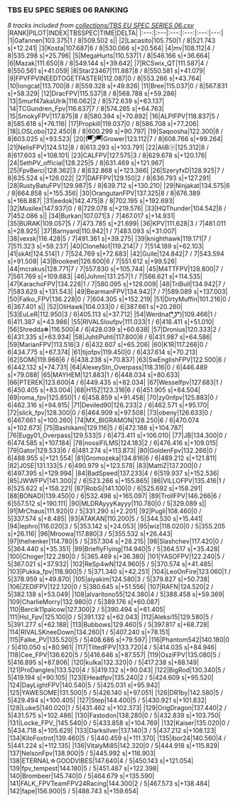 ### TBS EU SPEC SERIES 06 RANKING
*8 tracks included from [collections/TBS EU SPEC SERIES 06.csv](/collections/TBS%20EU%20SPEC%20SERIES%2006.csv)*
|RANK|PILOT|INDEX|TBSSPEC|TIME|DELTA|
|:---:|:---|:---:|:---:|:---:|---:|
|1|Gafannen|103.375|1 / 8|509.502 s||
|2|Lacasito|105.750|1 / 8|521.743 s|+12.241|
|3|Kosta|107.687|6 / 8|530.066 s|+20.564|
|4|mv|108.112|4 / 8|535.298 s|+25.796|
|5|MegaHurts|110.537|1 / 8|546.166 s|+36.664|
|6|Mazak|111.650|8 / 8|549.144 s|+39.642|
|7|RCSwix_QT|111.587|4 / 8|550.561 s|+41.059|
|8|Star23467|111.887|8 / 8|550.581 s|+41.079|
|9|FPVFPVINEEDTOGETFASTER|112.087|0 / 8|553.266 s|+43.764|
|10|longcat|113.700|8 / 8|559.328 s|+49.826|
|11|Bree|115.037|0 / 8|567.831 s|+58.329|
|12|DracFPV|115.537|8 / 8|568.788 s|+59.286|
|13|Smurf47akaUlrik|116.062|2 / 8|572.639 s|+63.137|
|14|TCGundren_Fpv|116.637|7 / 8|574.265 s|+64.763|
|15|SmokyFPV|117.875|8 / 8|580.394 s|+70.892|
|16|ALPIFPV|118.837|5 / 8|585.618 s|+76.116|
|17|Propkill|119.037|0 / 8|586.708 s|+77.206|
|18|LOSLobo|122.450|8 / 8|600.299 s|+90.797|
|19|Saqoosha|122.300|8 / 8|603.025 s|+93.523|
|20|(͡▀̿̿ ͜ʖ͡▀̿̿)Grower|123.112|7 / 8|608.766 s|+99.264|
|21|NelisFPV|124.512|8 / 8|613.293 s|+103.791|
|22|AliB㋡|125.312|8 / 8|617.603 s|+108.101|
|23|CALFPV|127.575|3 / 8|629.678 s|+120.176|
|24|SethPV_official|128.225|5 / 8|631.469 s|+121.967|
|25|FpvBerci|128.362|3 / 8|632.868 s|+123.366|
|26|SzeryfxD|128.925|7 / 8|635.524 s|+126.022|
|27|DAFFPV|129.150|2 / 8|636.793 s|+127.291|
|28|RustyBatuFPV|129.987|5 / 8|639.712 s|+130.210|
|29|Ninjakat|134.575|6 / 8|664.858 s|+155.356|
|30|OrangutanFPV|137.325|8 / 8|676.389 s|+166.887|
|31|eedok|142.475|8 / 8|702.195 s|+192.693|
|32|Musilex|147.937|0 / 8|729.078 s|+219.576|
|33|HQThunder|104.542|6 / 7|452.086 s||
|34|Burkan|107.071|3 / 7|467.017 s|+14.931|
|35|BURAK|109.057|5 / 7|473.785 s|+21.699|
|36|KPV|111.628|3 / 7|481.011 s|+28.925|
|37|Barnyard|110.942|1 / 7|483.093 s|+31.007|
|38|vexsk|116.428|5 / 7|491.361 s|+39.275|
|39|knighthawk|119.171|7 / 7|511.323 s|+59.237|
|40|CloneNo1|119.214|7 / 7|514.189 s|+62.103|
|41|skAt|124.514|1 / 7|524.769 s|+72.683|
|42|Guile|124.842|7 / 7|543.594 s|+91.508|
|43|Brookeet|126.600|6 / 7|551.612 s|+99.526|
|44|mcrakus|128.771|7 / 7|557.830 s|+105.744|
|45|M4TTFPV|128.800|7 / 7|561.769 s|+109.683|
|46|Johnn|131.257|1 / 7|566.621 s|+114.535|
|47|KarachoFPV|134.228|1 / 7|580.095 s|+128.009|
|48|TriBull|134.942|7 / 7|583.629 s|+131.543|
|49|BearmanFPV|134.942|7 / 7|589.089 s|+137.003|
|50|Falko_FPV|136.228|0 / 7|604.305 s|+152.219|
|51|DirtyMuffin|101.216|0 / 6|367.401 s||
|52|OliHawk|104.033|0 / 6|387.661 s|+20.260|
|53|EuLeR|112.950|3 / 6|405.113 s|+37.712|
|54|Werdna(͡°͜ʖ͡°)|109.466|1 / 6|411.387 s|+43.986|
|55|RIVALSloufpv|111.033|1 / 6|418.411 s|+51.010|
|56|Shredda❅|116.500|4 / 6|428.039 s|+60.638|
|57|Dronius|120.333|2 / 6|431.335 s|+63.934|
|58|JuhtiPuhti|117.800|6 / 6|431.987 s|+64.586|
|59|MarianFPV|113.516|3 / 6|432.607 s|+65.206|
|60|K1R|117.266|0 / 6|434.775 s|+67.374|
|61|tijofpv|119.450|0 / 6|437.614 s|+70.213|
|62|SOMi|119.966|6 / 6|438.238 s|+70.837|
|63|SwEnglishFPV|122.500|6 / 6|442.132 s|+74.731|
|64|AlexeyStn_Overpass|118.316|0 / 6|446.489 s|+79.088|
|65|MAYHEM|121.883|1 / 6|448.034 s|+80.633|
|66|PTEREK|123.600|4 / 6|449.435 s|+82.034|
|67|Wesselfpv|127.683|1 / 6|450.405 s|+83.004|
|68|H15Z|123.316|6 / 6|451.905 s|+84.504|
|69|roma_fpv|125.850|1 / 6|458.859 s|+91.458|
|70|zy0nfpv|125.883|0 / 6|462.316 s|+94.915|
|71|Deviled90|126.233|2 / 6|462.571 s|+95.170|
|72|slick_fpv|128.300|0 / 6|464.909 s|+97.508|
|73|obeny|126.633|0 / 6|467.661 s|+100.260|
|74|MX_BIGRAMON|128.250|6 / 6|470.074 s|+102.673|
|75|Bashikami|129.116|5 / 6|472.188 s|+104.787|
|76|Eugy01_Overpass|129.533|5 / 6|473.411 s|+106.010|
|77|JB|134.300|0 / 6|474.585 s|+107.184|
|78|nossiFILMS|124.183|2 / 6|476.416 s|+109.015|
|79|Gator|129.533|6 / 6|481.274 s|+113.873|
|80|GoldenFpv|132.266|0 / 6|488.955 s|+121.554|
|81|Gromozeka|134.816|6 / 6|489.212 s|+121.811|
|82|J0SE|131.133|5 / 6|490.979 s|+123.578|
|83|MattiZ|137.200|0 / 6|497.395 s|+129.994|
|84|BadSpeed|137.233|4 / 6|519.937 s|+152.536|
|85|JWWFPV|141.300|2 / 6|523.266 s|+155.865|
|86|VILLOFPV|135.416|1 / 6|525.622 s|+158.221|
|87|RobSi|141.100|0 / 6|525.692 s|+158.291|
|88|BONADI|139.450|0 / 6|532.498 s|+165.097|
|89|TrollFPV|146.266|6 / 6|557.512 s|+190.111|
|90|MLDRAyyyKayyy|110.780|0 / 5|329.089 s||
|91|MrChaus|111.920|0 / 5|331.290 s|+2.201|
|92|Pugli|108.460|0 / 5|337.574 s|+8.485|
|93|ATAKAN|110.200|5 / 5|344.530 s|+15.441|
|94|lephro|116.020|3 / 5|353.142 s|+24.053|
|95|wiz|118.020|0 / 5|355.205 s|+26.116|
|96|Mroowa|117.880|3 / 5|355.532 s|+26.443|
|97|thehenker|114.780|5 / 5|357.304 s|+28.215|
|98|Slashchev|117.420|0 / 5|364.440 s|+35.351|
|99|BrieflyFlying|114.940|5 / 5|364.517 s|+35.428|
|100|Choger|122.280|0 / 5|365.469 s|+36.380|
|101|YASOFPV|122.240|5 / 5|367.021 s|+37.932|
|102|ReSp4wN|124.960|5 / 5|370.574 s|+41.485|
|103|Pukka_fpv|118.900|5 / 5|371.340 s|+42.251|
|104|LeoOnFire|123.060|1 / 5|378.959 s|+49.870|
|105|aiyakim|124.580|3 / 5|379.827 s|+50.738|
|106|ZEDIFPV|122.120|0 / 5|380.645 s|+51.556|
|107|RAFN|124.520|2 / 5|382.138 s|+53.049|
|108|alvaritono55|124.380|4 / 5|388.458 s|+59.369|
|109|CharlieMorry|132.980|0 / 5|389.176 s|+60.087|
|110|Bercik11palcow|127.300|2 / 5|390.494 s|+61.405|
|111|Hsl_Fpv|125.100|0 / 5|391.132 s|+62.043|
|112|Aleksi15|129.580|5 / 5|391.277 s|+62.188|
|113|Bubbows|129.460|5 / 5|397.817 s|+68.728|
|114|RIVALSKneeDown|134.260|1 / 5|407.240 s|+78.151|
|115|Falke_PV|135.520|5 / 5|408.686 s|+79.597|
|116|Phantom542|140.180|0 / 5|410.050 s|+80.961|
|117|TiltedFPV|133.720|4 / 5|414.035 s|+84.946|
|118|Cee_FPV|136.620|5 / 5|416.646 s|+87.557|
|119|OsziFPV|135.080|5 / 5|416.895 s|+87.806|
|120|kulka|132.320|0 / 5|417.238 s|+88.149|
|121|ProDangles|133.520|4 / 5|419.132 s|+90.043|
|122|BigRod|130.340|5 / 5|419.194 s|+90.105|
|123|EHeadfpv|135.240|2 / 5|424.609 s|+95.520|
|124|DayLightFPV|140.540|5 / 5|425.031 s|+95.942|
|125|YAWESOME|131.500|5 / 5|426.140 s|+97.051|
|126|DR1by|142.580|5 / 5|429.494 s|+100.405|
|127|Step|144.400|5 / 5|430.921 s|+101.832|
|128|LukeS|140.020|1 / 5|431.462 s|+102.373|
|129|OrigDragon|137.440|2 / 5|431.575 s|+102.486|
|130|Fastodon|138.280|0 / 5|432.839 s|+103.750|
|131|Locke_FPV_|145.540|0 / 5|433.858 s|+104.769|
|132|Kaiser|135.020|0 / 5|434.718 s|+105.629|
|133|Darksilver|137.140|3 / 5|437.212 s|+108.123|
|134|KiloFoxtrot|139.460|5 / 5|440.459 s|+111.370|
|135|ibor24|140.560|4 / 5|441.224 s|+112.135|
|136|VitalyMi85|142.320|0 / 5|444.918 s|+115.829|
|137|NelsonFpv|138.900|5 / 5|445.992 s|+116.903|
|138|ETERNAL☆GOODVIBES|147.640|4 / 5|450.143 s|+121.054|
|139|fpv_tempest|144.180|5 / 5|451.487 s|+122.398|
|140|Brombeer|145.740|0 / 5|464.679 s|+135.590|
|141|FALK_FPVTeamFPV24Racing|144.300|2 / 5|467.573 s|+138.484|
|142|fape|156.900|5 / 5|488.743 s|+159.654|
